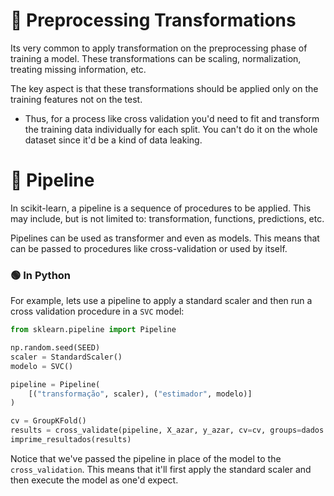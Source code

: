 
# 🔵 Preprocessing Transformations

Its very common to apply transformation on the preprocessing phase of training a model. These transformations can be scaling, normalization, treating missing information, etc. 

The key aspect is that these transformations should be applied only on the training features not on the test. 
- Thus, for a process like cross validation you'd need to fit and transform the training data individually for each split. You can't do it on the whole dataset since it'd be a kind of data leaking.


# 🔵 Pipeline

In scikit-learn, a pipeline is a sequence of procedures to be applied. This may include, but is not limited to: transformation, functions, predictions, etc. 

Pipelines can be used as transformer and even as models. This means that can be passed to procedures like cross-validation or used by itself. 


### 🟢 In Python
For example, lets use a pipeline to apply a standard scaler and then run a cross validation procedure in a `SVC` model:

```python
from sklearn.pipeline import Pipeline

np.random.seed(SEED)
scaler = StandardScaler()
modelo = SVC()

pipeline = Pipeline(
    [("transformação", scaler), ("estimador", modelo)]
)

cv = GroupKFold()
results = cross_validate(pipeline, X_azar, y_azar, cv=cv, groups=dados.modelo)
imprime_resultados(results)
```

Notice that we've passed the pipeline in place of the model to the `cross_validation`. This means that it'll first apply the standard scaler and then execute the model as one'd expect. 